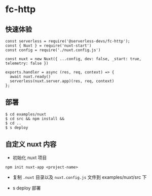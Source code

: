 # fc-http

## 快速体验
```
const serverless = require('@serverless-devs/fc-http');
const { Nuxt } = require('nuxt-start')
const config = require('./nuxt.config.js')

const nuxt = new Nuxt({ ...config, dev: false, _start: true, telemetry: false })

exports.handler = async (res, req, context) => {
  await nuxt.ready()
  serverless(nuxt.server.app)(res, req, context)
};

```

## 部署
```
$ cd examples/nuxt
$ cd src && npm install && 
$ cd ..
$ s deploy
```



## 自定义 nuxt 内容

- 初始化 nuxt 项目
```
npm init nuxt-app <project-name>
```

- 复制 `.nuxt` 目录以及 `nuxt.config.js` 文件到 examples/nuxt/src 下

- s deploy 部署


